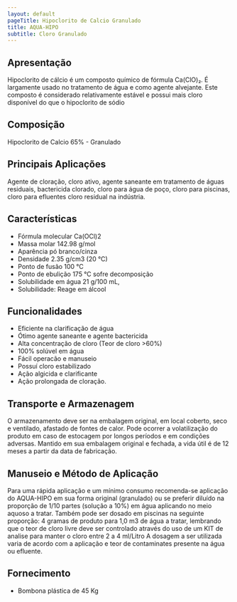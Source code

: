 ```yaml
---
layout: default
pageTitle: Hipoclorito de Calcio Granulado
title: AQUA-HIPO
subtitle: Cloro Granulado
---
```


## Apresentação

Hipoclorito de cálcio é um composto químico de fórmula Ca(ClO)₂. É largamente usado no tratamento de água e como agente alvejante. Este composto é considerado relativamente estável e possui mais cloro disponível do que o hipoclorito de sódio

## Composição

Hipoclorito de Calcio 65% - Granulado

## Principais Aplicações

Agente de cloração, cloro ativo, agente saneante em tratamento de águas residuais, bactericida clorado, cloro para água de poço, cloro para piscinas, cloro para efluentes cloro residual na indústria.

## Características

- Fórmula molecular	Ca(OCl)2
- Massa molar	142.98 g/mol
- Aparência	pó branco/cinza
- Densidade	2.35 g/cm3 (20 °C)
- Ponto de fusão 100 °C
- Ponto de ebulição	175 °C sofre decomposição
- Solubilidade em água	21 g/100 mL, 
- Solubilidade: Reage em álcool


## Funcionalidades

- Eficiente na clarificação de água
- Ótimo agente saneante e agente bactericida
- Alta concentração de cloro (Teor de cloro >60%)
- 100% solúvel em água
- Fácil operacão e manuseio
- Possuí cloro estabilizado
- Ação algicida e clarificante
- Ação prolongada de cloração.


## Transporte e Armazenagem

O armazenamento deve ser na embalagem original, em local coberto, seco e ventilado, afastado    de fontes de calor. 
Pode ocorrer a volatilização do produto em caso de estocagem por longos períodos e em condições adversas.
Mantido em sua embalagem original e fechada, a vida útil é de 12 meses a partir da data de  fabricação.

## Manuseio e Método de Aplicação

Para uma rápida aplicação e um mínimo consumo recomenda-se aplicação do AQUA-HIPO em sua forma original (granulado) ou se preferir diluído na proporção de 1/10 partes (solução a 10%) em água aplicando no meio aquoso a tratar.
Também pode ser dosado em piscinas na seguinte proporção: 4 gramas de produto para 1,0 m3 de água a tratar, lembrando que o teor de cloro livre deve ser controlado através do uso de um KIT de analise para manter o cloro entre 2 a 4 ml/Litro
A dosagem a ser utilizada varia de acordo com a aplicação e teor de contaminates presente na água ou efluente.

## Fornecimento

- Bombona plástica de 45 Kg
